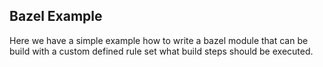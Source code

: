 ## Bazel Example

Here we have a simple example how to write a bazel module that can be build with a custom defined rule set what build steps should be executed.